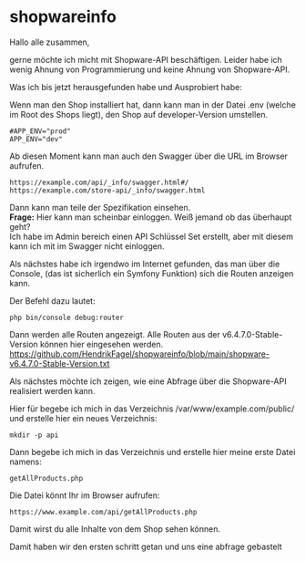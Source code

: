 # shopwareinfo
Hallo alle zusammen, <br>

gerne möchte ich micht mit Shopware-API beschäftigen. Leider habe ich wenig Ahnung von Programmierung und keine Ahnung von Shopware-API.

Was ich bis jetzt herausgefunden habe und Ausprobiert habe: 

Wenn man den Shop installiert hat, dann kann man in der Datei .env (welche im Root des Shops liegt), den Shop auf developer-Version umstellen. 
~~~
#APP_ENV="prod"
APP_ENV="dev"
~~~
Ab diesen Moment kann man auch den Swagger über die URL im Browser aufrufen. 
~~~
https://example.com/api/_info/swagger.html#/
https://example.com/store-api/_info/swagger.html
~~~

Dann kann man teile der Spezifikation einsehen. <br>
**Frage:** Hier kann man scheinbar einloggen. Weiß jemand ob das überhaupt geht? <br>
Ich habe im Admin bereich einen API Schlüssel Set erstellt, aber mit diesem kann ich mit im Swagger nicht einloggen. <br>

Als nächstes habe ich irgendwo im Internet gefunden, das man über die Console, (das ist sicherlich ein Symfony Funktion) sich die Routen anzeigen kann. 

Der Befehl dazu lautet: 
~~~
php bin/console debug:router
~~~

Dann werden alle Routen angezeigt. Alle Routen aus der v6.4.7.0-Stable-Version können hier eingesehen werden. <br>
https://github.com/HendrikFagel/shopwareinfo/blob/main/shopware-v6.4.7.0-Stable-Version.txt

Als nächstes möchte ich zeigen, wie eine Abfrage über die Shopware-API realisiert werden kann.


Hier für begebe ich mich in das Verzeichnis /var/www/example.com/public/ und erstelle hier ein neues Verzeichnis:<br>
~~~
mkdir -p api
~~~
Dann begebe ich mich in das Verzeichnis und erstelle hier meine erste Datei namens: 
~~~
getAllProducts.php
~~~
Die Datei könnt Ihr im Browser aufrufen: 
~~~
https://www.example.com/api/getAllProducts.php
~~~
Damit wirst du alle Inhalte von dem Shop sehen können. 

Damit haben wir den ersten schritt getan und uns eine abfrage gebastelt 

